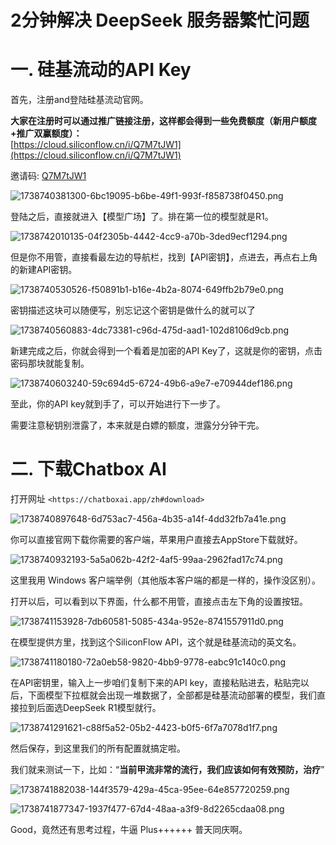 # 2分钟解决 DeepSeek 服务器繁忙问题

# 一. 硅基流动的API Key

首先，注册and登陆硅基流动官网。

**大家在注册时可以通过推广链接注册，这样都会得到一些免费额度（新用户额度+推广双赢额度）：**  
[https://cloud.siliconflow.cn/i/Q7M7tJW1](https://cloud.siliconflow.cn/i/Q7M7tJW1)

邀请码: [Q7M7tJW1](https://cloud.siliconflow.cn/i/Q7M7tJW1)

![1738740381300-6bc19095-b6be-49f1-993f-f858738f0450.png](./img/09GV11qRjPED-JZ-/1738740381300-6bc19095-b6be-49f1-993f-f858738f0450-435273.png)

登陆之后，直接就进入【模型广场】了。排在第一位的模型就是R1。

![1738742010135-04f2305b-4442-4cc9-a70b-3ded9ecf1294.png](./img/09GV11qRjPED-JZ-/1738742010135-04f2305b-4442-4cc9-a70b-3ded9ecf1294-454869.png)

但是你不用管，直接看最左边的导航栏，找到【API密钥】，点进去，再点右上角的新建API密钥。

![1738740530526-f50891b1-b16e-4b2a-8074-649ffb2b79e0.png](./img/09GV11qRjPED-JZ-/1738740530526-f50891b1-b16e-4b2a-8074-649ffb2b79e0-595943.png)

密钥描述这块可以随便写，别忘记这个密钥是做什么的就可以了

![1738740560883-4dc73381-c96d-475d-aad1-102d8106d9cb.png](./img/09GV11qRjPED-JZ-/1738740560883-4dc73381-c96d-475d-aad1-102d8106d9cb-053709.png)

新建完成之后，你就会得到一个看着是加密的API Key了，这就是你的密钥，点击密码那块就能复制。

![1738740603240-59c694d5-6724-49b6-a9e7-e70944def186.png](./img/09GV11qRjPED-JZ-/1738740603240-59c694d5-6724-49b6-a9e7-e70944def186-800540.png)

至此，你的API key就到手了，可以开始进行下一步了。

需要注意秘钥别泄露了，本来就是白嫖的额度，泄露分分钟干完。

# 二. 下载Chatbox AI

打开网址  `<https://chatboxai.app/zh#download>`

![1738740897648-6d753ac7-456a-4b35-a14f-4dd32fb7a41e.png](./img/09GV11qRjPED-JZ-/1738740897648-6d753ac7-456a-4b35-a14f-4dd32fb7a41e-311880.png)

你可以直接官网下载你需要的客户端，苹果用户直接去AppStore下载就好。

![1738740932193-5a5a062b-42f2-4af5-99aa-2962fad17c74.png](./img/09GV11qRjPED-JZ-/1738740932193-5a5a062b-42f2-4af5-99aa-2962fad17c74-940372.png)

这里我用 Windows 客户端举例（其他版本客户端的都是一样的，操作没区别）。

打开以后，可以看到以下界面，什么都不用管，直接点击左下角的设置按钮。

![1738741153928-7db60581-5085-434a-952e-8741557911d0.png](./img/09GV11qRjPED-JZ-/1738741153928-7db60581-5085-434a-952e-8741557911d0-859995.png)

在模型提供方里，找到这个SiliconFlow API，这个就是硅基流动的英文名。

![1738741180180-72a0eb58-9820-4bb9-9778-eabc91c140c0.png](./img/09GV11qRjPED-JZ-/1738741180180-72a0eb58-9820-4bb9-9778-eabc91c140c0-751674.png)

在API密钥里，输入上一步咱们复制下来的API key，直接粘贴进去，粘贴完以后，下面模型下拉框就会出现一堆数据了，全部都是硅基流动部署的模型，我们直接拉到后面选DeepSeek R1模型就行。

![1738741291621-c88f5a52-05b2-4423-b0f5-6f7a7078d1f7.png](./img/09GV11qRjPED-JZ-/1738741291621-c88f5a52-05b2-4423-b0f5-6f7a7078d1f7-522366.png)

然后保存，到这里我们的所有配置就搞定啦。

我们就来测试一下，比如：“**当前甲流非常的流行，我们应该如何有效预防，治疗**”

![1738741882038-144f3579-429a-45ca-95ee-64e857720259.png](./img/09GV11qRjPED-JZ-/1738741882038-144f3579-429a-45ca-95ee-64e857720259-897272.png)

![1738741877347-1937f477-67d4-48aa-a3f9-8d2265cdaa08.png](./img/09GV11qRjPED-JZ-/1738741877347-1937f477-67d4-48aa-a3f9-8d2265cdaa08-311584.png)

Good，竟然还有思考过程，牛逼 Plus++++++ 普天同庆啊。
